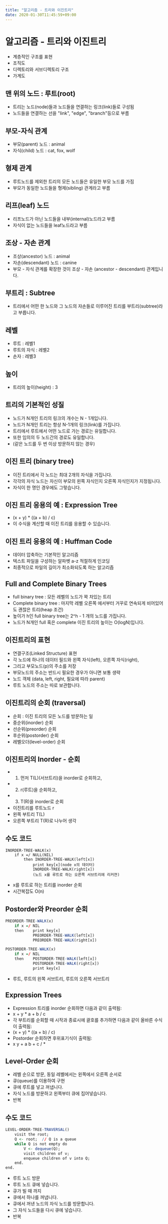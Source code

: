 ```yaml
---
title: "알고리즘 - 트리와 이진트리"
date: 2020-01-30T11:45:59+09:00
---
```


# 알고리즘 - 트리와 이진트리

- 계층적인 구조를 표현
- 조직도
- 디렉토리와 서브디렉토리 구조
- 가계도

## 맨 위의 노드 : 루트(root)

- 트리는 노드(node)들과 노드들을 연결하는 링크(link)들로 구성됨
- 노드들을 연결하는 선을 "link", "edge", "branch"등으로 부름

## 부모-자식 관계

- 부모(parent) 노드 : animal
- 자식(child) 노드 : cat, fox, wolf

## 형제 관계

- 루트노드를 제외한 트리의 모든 노드들은 유일한 부모 노드를 가짐
- 부모가 동일한 노드들을 형제(sibling) 관계라고 부름

## 리프(leaf) 노드

- 리프노드가 아닌 노드들을 내부(internal)노드라고 부름
- 자식이 없는 노드들을 leaf노드라고 부름

## 조상 - 자손 관계

- 조상(ancestor) 노드 : animal
- 자손(descendant) 노드 : canine
- 부모 - 자식 관계를 확장한 것이 조상 - 자손 (ancestor - descendant) 관계입니다.

## 부트리 : Subtree

- 트리에서 어떤 한 노드와 그 노드의 자손들로 이루어진 트리를 부트리(subtree)라고 부릅니다.

## 레벨

- 루트 : 레벨1
- 루트의 자식 : 레벨2
- 손자 : 레벨3

## 높이

- 트리의 높이(height) : 3

## 트리의 기본적인 성질

- 노드가 N개인 트리의 링크의 개수는 N - 1개입니다.
- 노드가 N개인 트리는 항상 N-1개의 링크(link)를 가집니다.
- 트리에서 루트에서 어떤 노드로 가는 경로는 유일합니다.
- 또한 임의의 두 노드간의 경로도 유일합니다.
- (같은 노드를 두 번 이상 방문하지 않는 경우)

## 이진 트리 (binary tree)

- 이진 트리에서 각 노드는 최대 2개의 자식을 가집니다.
- 각각의 자식 노드는 자신이 부모의 왼쪽 자식인지 오른쪽 자식인지가 지정됩니다.
- 자식이 한 명인 경우에도 그렇습니다.

## 이진 트리 응용의 예 : Expression Tree

- (x + y) * ((a + b) / c)
- 이 수식을 계산할 때 이진 트리를 응용할 수 있습니다.

## 이진 트리 응용의 예 : Huffman Code

- 데이터 압축하는 기본적인 알고리즘
- 텍스트 파일을 구성하는 알파벳 a-z 적절하게 인코딩
- 최종적으로 파일의 길이가 최소화되도록 하는 알고리즘

## Full and Complete Binary Trees

- full binary tree : 모든 레벨의 노드가 꽉 차있는 트리
- Complete binary tree : 마지막 레벨 오른쪽 에서부터 거꾸로 연속되게 비어있어도 괜찮은 트리(heap 조건)
- 높이가 h인 full binary tree는 2^h - 1 개의 노드를 가집니다.
- 노드가 N개인 full 혹은 complete 이진 트리의 높이는 O(logN)입니다.

## 이진트리의 표현

- 연결구조(Linked Structure) 표현
- 각 노드에 하나의 데이터 필드와 왼쪽 자식(left), 오른쪽 자식(right),
- 그리고 부모노드(p)의 주소를 저장
- 부모노드의 주소는 반드시 필요한 경우가 아니면 보통 생략
- 노드 객체 (data, left, right, 필요에 따라 parent)
- 루트 노드의 주소는 따로 보관합니다.

## 이진트리의 순회 (traversal)

- 순회 : 이진 트리의 모든 노드를 방문하는 일
- 중순위(inorder) 순회
- 선순위(preorder) 순회
- 후순위(postorder) 순회
- 레벨오더(level-order) 순회

## 이진트리의 Inorder - 순회

- 1. 먼저 T(L)(서브트리)을 inorder로 순회하고,
- 2. r(루트)을 순회하고,
- 3. T(R)을 inorder로 순회
- 이진트리를 루트노드 r
- 왼쪽 부트리 T(L)
- 오른쪽 부트리 T(R)로 나누어 생각

## 수도 코드

```t
INORDER-TREE-WALK(x)
    if x =/ NULL(NIL)
        then INORDER-TREE-WALK(left[x])
            print key[x](node x의 데이터)
            INORDER-TREE-WALK(right[x])
            (노드 x를 루트로 하는 오른쪽 서브트리에 리커젼)
```

- x를 루트로 하는 트리를 inorder 순회
- 시간복잡도 O(n)

## Postorder와 Preorder 순회

```r
PREORDER-TREE-WALK(x)
    if x =/ NIL
    then    print key[x]
            PREORDER-TREE-WALK(left[x])
            PREORDER-TREE-WALK(right[x])

POSTORDER-TREE-WALK(x)
    if x =/ NIL
    then    POSTORDER-TREE-WALK(left[x])
            POSTORDER-TREE-WALK(right[x])
            print key[x]
```

- 루트, 루트의 왼쪽 서브트리, 루트의 오른쪽 서브트리

## Expression Trees

- Expression 트리를 inorder 순회하면 다음과 같이 출력됨:
- x + y * a + b / c
- 각 부트리를 순회할 때 시작과 종료시에 괄호를 추가하면 다음과 같이 올바른 수식이 출력됨:
- (x + y) * ((a + b) / c)
- Postorder 순회하면 후위표기식이 출력됨:
- x y + a b + c / *

## Level-Order 순회

- 레벨 순으로 방문, 동일 레벨에서는 왼쪽에서 오른쪽 순서로
- 큐(queue)를 이용하여 구현
- 큐에 루트를 넣고 꺼냅니다.
- 자식 노드를 방문하고 왼쪽부터 큐에 집어넣습니다.
- 반복

## 수도 코드

```r
LEVEL-ORDER-TREE-TRAVERSAL()
    visit the root;
    Q <- root;  // Q is a queue
    while Q is not empty do
        V <- dequeue(Q);
        visit children of v;
        enqueue children of v into Q;
    end.
end.
```

- 루트 노드 방문
- 루트 노드 큐에 넣습니다.
- 큐가 빌 때 까지
- 큐에서 하나를 꺼냅니다.
- 큐에서 꺼낸 노드의 자식 노드를 방문합니다.
- 그 자식 노드들을 다시 큐에 넣습니다.
- 반복
